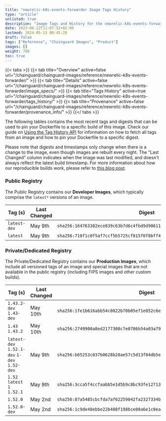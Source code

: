 ```yaml
---
title: "newrelic-k8s-events-forwarder Image Tags History"
type: "article"
unlisted: true
description: "Image Tags and History for the newrelic-k8s-events-forwarder Chainguard Image"
date: 2023-06-22T11:07:52+02:00
lastmod: 2024-05-13 00:45:28
draft: false
tags: ["Reference", "Chainguard Images", "Product"]
images: []
weight: 700
toc: true
---
```


{{< tabs >}}
{{< tab title="Overview" active=false url="/chainguard/chainguard-images/reference/newrelic-k8s-events-forwarder/" >}}
{{< tab title="Details" active=false url="/chainguard/chainguard-images/reference/newrelic-k8s-events-forwarder/image_specs/" >}}
{{< tab title="Tags History" active=true url="/chainguard/chainguard-images/reference/newrelic-k8s-events-forwarder/tags_history/" >}}
{{< tab title="Provenance" active=false url="/chainguard/chainguard-images/reference/newrelic-k8s-events-forwarder/provenance_info/" >}}
{{</ tabs >}}

The following tables contains the most recent tags and digests that can be used to pin your Dockerfile to a specific build of this image. Check our guide on [Using the Tag History API](/chainguard/chainguard-images/using-the-tag-history-api/) for information on how to fetch all tags from an image and how to pin your Dockerfile to a specific digest.

Please note that digests and timestamps only change when there is a change to the image, even though images are rebuilt every night. The "Last Changed" column indicates when the image was last modified, and doesn't always reflect the latest build timestamp. For more information about how our reproducible builds work, please refer to [this blog post](https://www.chainguard.dev/unchained/reproducing-chainguards-reproducible-image-builds).

### Public Registry
The Public Registry contains our **Developer Images**, which typically comprise the `latest*` versions of an image.

| Tag (s)       | Last Changed | Digest                                                                    |
|---------------|--------------|---------------------------------------------------------------------------|
|  `latest-dev` | May 9th      | `sha256:164763382ece839c63b7d6c4fbd9d90611dc31fda0126dc5786ff03fa9a00b18` |
|  `latest`     | May 9th      | `sha256:710f1c0f5af7ccf5b5725cf815f0f8bff44f2f9ea9ff643afb268235638d5d92` |


### Private/Dedicated Registry
The Private/Dedicated Registry contains our **Production Images**, which include all versioned tags of an image and special images that are not available in the public registry (including FIPS images and other custom builds).

| Tag (s)                                       | Last Changed | Digest                                                                    |
|-----------------------------------------------|--------------|---------------------------------------------------------------------------|
|  `1.43.2-dev` `1.43-dev`                      | May 10th     | `sha256:1fe1b616abb54c0822b70b05ef1e052c6eb95c5755ffd6913c39ad2134867224` |
|  `1.43` `1.43.2`                              | May 10th     | `sha256:2749900a8ed2177308c7e0786b54a03a7913f19cdfc64adad6a30619d990020c` |
|  `latest-dev` `1.52.1-dev` `1-dev` `1.52-dev` | May 9th      | `sha256:b65253c037b0628b20ae57c5d13f84db5ef0bd441e257fc492fee8507ee489a5` |
|  `1.52` `latest` `1` `1.52.1`                 | May 9th      | `sha256:3cca5f4ccfaabb5e1d5b9c8bc93fe12713b06279a99b1b44d168329ccb5905f7` |
|  `1.52.0`                                     | May 2nd      | `sha256:87a5485cbcfda7af62259042fa2327334b8e0bcc8baffb42d3f5f21380ff1e85` |
|  `1.52.0-dev`                                 | May 2nd      | `sha256:1c9de48ebbe22b408f198bce08a6e1c0eab61f9941be97596623a3cc79f6178a` |

